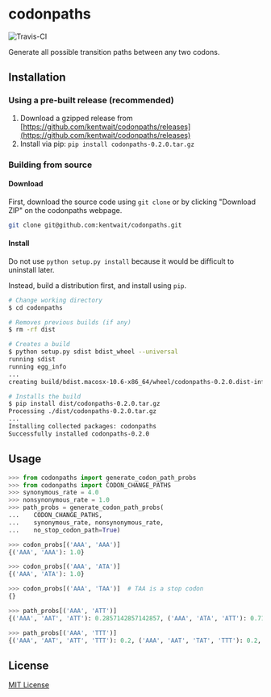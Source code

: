 # codonpaths

![Travis-CI](https://travis-ci.org/kentwait/codonpaths.svg?branch=master)

Generate all possible transition paths between any two codons.

## Installation

### Using a pre-built release (recommended)

1. Download a gzipped release from [https://github.com/kentwait/codonpaths/releases](https://github.com/kentwait/codonpaths/releases)
2. Install via pip: `pip install codonpaths-0.2.0.tar.gz`

### Building from source

#### Download

First, download the source code using `git clone` or by clicking "Download ZIP" on the codonpaths webpage.

```bash
git clone git@github.com:kentwait/codonpaths.git
```

#### Install

Do not use `python setup.py install` because it would be difficult to uninstall later.

Instead, build a distribution first, and install using `pip`.

```bash
# Change working directory
$ cd codonpaths

# Removes previous builds (if any)
$ rm -rf dist

# Creates a build
$ python setup.py sdist bdist_wheel --universal
running sdist
running egg_info
...
creating build/bdist.macosx-10.6-x86_64/wheel/codonpaths-0.2.0.dist-info/WHEEL

# Installs the build
$ pip install dist/codonpaths-0.2.0.tar.gz
Processing ./dist/codonpaths-0.2.0.tar.gz
...
Installing collected packages: codonpaths
Successfully installed codonpaths-0.2.0
```

## Usage

```python
>>> from codonpaths import generate_codon_path_probs
>>> from codonpaths import CODON_CHANGE_PATHS
>>> synonymous_rate = 4.0
>>> nonsynonymous_rate = 1.0
>>> path_probs = generate_codon_path_probs(
...    CODON_CHANGE_PATHS,
...    synonymous_rate, nonsynonymous_rate,
...    no_stop_codon_path=True)

>>> codon_probs[('AAA', 'AAA')]
{('AAA', 'AAA'): 1.0}

>>> codon_probs[('AAA', 'ATA')]
{('AAA', 'ATA'): 1.0}

>>> codon_probs[('AAA', 'TAA')]  # TAA is a stop codon
{}

>>> path_probs[('AAA', 'ATT')]
{('AAA', 'AAT', 'ATT'): 0.2857142857142857, ('AAA', 'ATA', 'ATT'): 0.7142857142857143}

>>> path_probs[('AAA', 'TTT')]
{('AAA', 'AAT', 'ATT', 'TTT'): 0.2, ('AAA', 'AAT', 'TAT', 'TTT'): 0.2, ('AAA', 'ATA', 'TTA', 'TTT'): 0.2, ('AAA', 'ATA', 'ATT', 'TTT'): 0.4}

```

## License

[MIT License](./LICENSE)
